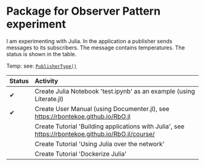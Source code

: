 # Package for Observer Pattern experiment

I am experimenting with Julia. In the application a publisher sends messages to its subscribers. The message contains temperatures. The status is shown in the table.

Temp: see: [`PublisherType()`](@ref)

| Status   | Activity                                   |
| :---     | :---
| &#10004; | Create Julia Notebook 'test.ipynb' as an example (using Literate.jl) |
| &#10004; | Create User Manual (using Documenter.jl), see https://rbontekoe.github.io/RbO.jl |
|          | Create Tutorial 'Building applications with Julia', see https://rbontekoe.github.io/RbO.jl/course/  |
|          | Create Tutorial 'Using Julia over the network'  |
|          | Create Tutorial 'Dockerize Julia' |
